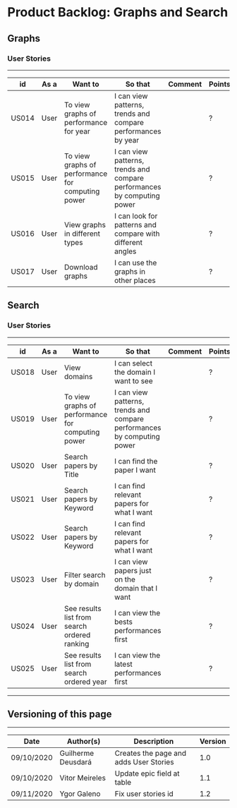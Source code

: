# Product Backlog: Graphs and Search

## Graphs

### User Stories
----------------

|    id|  As a|                                          Want to|                                                                So that|                                    Comment|Points|Priority|
|------|------|-------------------------------------------------|-----------------------------------------------------------------------|-------------------------------------------|------|--------|
| US014|  User|           To view graphs of performance for year|           I can view patterns, trends and compare performances by year|                                           |  ?   |  Must  |
| US015|  User|To view graphs of performance for computing power|I can view patterns, trends and compare performances by computing power|                                           |  ?   |  Must  |
| US016|  User|                   View graphs in different types|              I can look for patterns and compare with different angles|                                           |  ?   |  Must  |
| US017|  User|                                  Download graphs|                                   I can use the graphs in other places|                                           |  ?   |  Must  |


## Search

### User Stories
----------------

|    id|  As a|                                          Want to|                                                                So that|                                    Comment|Points|Priority|
|------|------|-------------------------------------------------|-----------------------------------------------------------------------|-------------------------------------------|------|--------|
| US018|  User|                                     View domains|                                  I can select the domain I want to see|                                           |  ?   |  Must  |
| US019|  User|To view graphs of performance for computing power|I can view patterns, trends and compare performances by computing power|                                           |  ?   |  Must  |
| US020|  User|                           Search papers by Title|                                            I can find the paper I want|                                           |  ?   |  Must  |
| US021|  User|                         Search papers by Keyword|                             I can find relevant papers for what I want|                                           |  ?   |  Must  |
| US022|  User|                         Search papers by Keyword|                             I can find relevant papers for what I want|                                           |  ?   |  Must  |
| US023|  User|                          Filter search by domain|                       I can view papers just on the domain that I want|                                           |  ?   |  Must  |
| US024|  User|     See results list from search ordered ranking|                                I can view the bests performances first|                                           |  ?   |  Must  |
| US025|  User|        See results list from search ordered year|                               I can view the latest performances first|                                           |  ?   |  Must  |

---

## Versioning of this page
---

| Date | Author(s) | Description | Version |
|------|-------|-----------|--------|
| 09/10/2020 | Guilherme Deusdará | Creates the page and adds User Stories | 1.0 |
| 09/10/2020 | Vitor Meireles     | Update epic field at table | 1.1 |
| 09/11/2020 | Ygor Galeno | Fix user stories id | 1.2 |